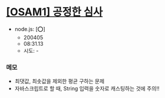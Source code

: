 # [[OSAM1] 공정한 심사](https://doky.space/osam2019/2020/03/28/osam01.html#1-%EA%B3%B5%EC%A0%95%ED%95%9C-%EC%8B%AC%EC%82%AC)

- node.js: [:o:]
  - 200405
  - 08:31.13
  - 시도: -


### 메모
 - 최댓값, 최솟값을 제외한 평균 구하는 문제
 - 자바스크립트로 할 때, String 입력을 숫자로 캐스팅하는 것에 주의!!